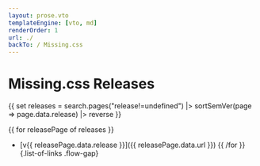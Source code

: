 ```yaml
---
layout: prose.vto
templateEngine: [vto, md]
renderOrder: 1
url: ./
backTo: / Missing.css
---
```


# <sub-title class="allcaps">Missing.css</sub-title> Releases


{{ set releases = search.pages("release!=undefined")
  |> sortSemVer(page => page.data.release)
  |> reverse }}

{{ for releasePage of releases }}
 * [v{{ releasePage.data.release }}]({{ releasePage.data.url }})
{{ /for }}
{.list-of-links .flow-gap}